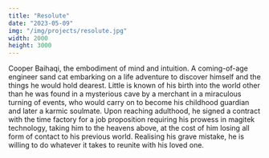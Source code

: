 ```yaml
---
title: "Resolute"
date: "2023-05-09"
img: "/img/projects/resolute.jpg"
width: 2000
height: 3000
---
```


Cooper Baihaqi, the embodiment of mind and intuition. A coming-of-age engineer sand cat embarking on a life adventure to discover himself and the things he would hold dearest. Little is known of his birth into the world other than he was found in a mysterious cave by a merchant in a miraculous turning of events, who would carry on to become his childhood guardian and later a karmic soulmate. Upon reaching adulthood, he signed a contract with the time factory for a job proposition requiring his prowess in magitek technology, taking him to the heavens above, at the cost of him losing all form of contact to his previous world. Realising his grave mistake, he is willing to do whatever it takes to reunite with his loved one.
